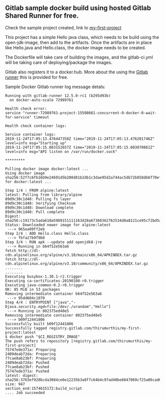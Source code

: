 ## Gitlab sample docker build using hosted Gitlab Shared Runner for free.

Check the sample project created, link to [my-first-project](https://gitlab.com/thirumurthis/my-first-project)

This project has a simple Hello java class, which needs to be build using the open-jdk-image, then add to the artifacts.
Once the artifacts are in place like Hello.java and Hello.class, the docker image needs to be created.

The Dockerfile will take care of building the images, and the gitlab-ci.yml will be taking care of deploying/package the images.

Gitlab also registers it to a docker.hub. More about the using the [Gitlab runner](https://about.gitlab.com/blog/2016/04/05/shared-runners/) 
this is provided for free. 

Sample Docker Gitlab runner log message detals:

```
Running with gitlab-runner 12.5.0-rc1 (b295d93b)
  on docker-auto-scale 72989761

Health check error:
service "runner-72989761-project-15508661-concurrent-0-docker-0-wait-for-service" timeout

Health check container logs:

Service container logs:
2019-11-24T17:05:13.476447358Z time="2019-11-24T17:05:13.476201746Z" level=info msg="Starting up"
2019-11-24T17:05:15.083152657Z time="2019-11-24T17:05:15.083070061Z" level=info msg="API listen on /var/run/docker.sock"

*********

Pulling docker image docker:latest ...
Using docker image sha256:52f7c6fb16b9e24691d5b200d81b2db1c3dae95d2a744ac5db72b858db6f70ef for docker:latest ...

Step 1/4 : FROM alpine:latest
latest: Pulling from library/alpine
89d9c30c1d48: Pulling fs layer
89d9c30c1d48: Verifying Checksum
89d9c30c1d48: Download complete
89d9c30c1d48: Pull complete
Digest: sha256:c19173c5ada610a5989151111163d28a67368362762534d8a8121ce95cf2bd5a
Status: Downloaded newer image for alpine:latest
 ---> 965ea09ff2eb
Step 2/4 : ADD Hello.class Hello.class
 ---> fbfa27b9f9b8
Step 3/4 : RUN apk --update add openjdk8-jre
 ---> Running in b64f52e563a6
fetch http://dl-cdn.alpinelinux.org/alpine/v3.10/main/x86_64/APKINDEX.tar.gz
fetch http://dl-cdn.alpinelinux.org/alpine/v3.10/community/x86_64/APKINDEX.tar.gz
........
........
Executing busybox-1.30.1-r2.trigger
Executing ca-certificates-20190108-r0.trigger
Executing java-common-0.2-r0.trigger
OK: 85 MiB in 53 packages
Removing intermediate container b64f52e563a6
 ---> 95dd604c1070
Step 4/4 : ENTRYPOINT ["java","-Djava.security.egd=file:/dev/./urandom","Hello"]
 ---> Running in 802375ed48e5
Removing intermediate container 802375ed48e5
 ---> b09f12441806
Successfully built b09f12441806
Successfully tagged registry.gitlab.com/thirumurthis/my-first-project:latest
$ docker push "$CI_REGISTRY_IMAGE"
The push refers to repository [registry.gitlab.com/thirumurthis/my-first-project]
75747ede371a: Preparing
2409deab72da: Preparing
77cae8ab23bf: Preparing
2409deab72da: Pushed
77cae8ab23bf: Pushed
75747ede371a: Pushed
latest: digest: sha256:3763ef928bcda3084ce6e12235b3a8f7c64b4c97ad40be6047069cf25a06cad6 size: 947
section_end:1574615172:build_script
.... Job succeeded
```
